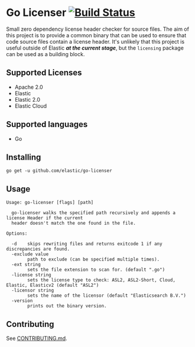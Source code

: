 # Go Licenser [![Build Status](https://beats-ci.elastic.co/job/Library/job/go-licenser-mbp/job/master/badge/icon)](https://beats-ci.elastic.co/job/Library/job/go-licenser-mbp/job/master/)

Small zero dependency license header checker for source files. The aim of this project is to provide a common
binary that can be used to ensure that code source files contain a license header. It's unlikely that this project
is useful outside of Elastic **_at the current stage_**, but the `licensing` package can be used as a building block.

## Supported Licenses

* Apache 2.0
* Elastic
* Elastic 2.0
* Elastic Cloud

## Supported languages

* Go

## Installing

```
go get -u github.com/elastic/go-licenser
```

## Usage

```
Usage: go-licenser [flags] [path]

  go-licenser walks the specified path recursively and appends a license Header if the current
  header doesn't match the one found in the file.

Options:

  -d	skips rewriting files and returns exitcode 1 if any discrepancies are found.
  -exclude value
    	path to exclude (can be specified multiple times).
  -ext string
    	sets the file extension to scan for. (default ".go")
  -license string
    	sets the license type to check: ASL2, ASL2-Short, Cloud, Elastic, Elasticv2 (default "ASL2")
  -licensor string
    	sets the name of the licensor (default "Elasticsearch B.V.")
  -version
    	prints out the binary version.
```

## Contributing

See [CONTRIBUTING.md](./CONTRIBUTING.md).

